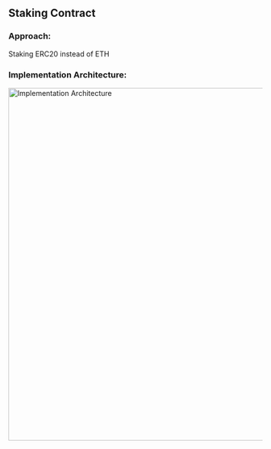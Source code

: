 ## Staking Contract

### Approach:
Staking ERC20 instead of ETH

### Implementation Architecture: 
<img src="https://github.com/user-attachments/assets/ff60215b-7e82-4124-a764-32aaf5238169" alt="Implementation Architecture" width="700" />
